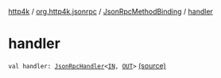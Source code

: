 [http4k](../../index.md) / [org.http4k.jsonrpc](../index.md) / [JsonRpcMethodBinding](index.md) / [handler](./handler.md)

# handler

`val handler: `[`JsonRpcHandler`](../-json-rpc-handler.md)`<`[`IN`](index.md#IN)`, `[`OUT`](index.md#OUT)`>` [(source)](https://github.com/http4k/http4k/blob/master/http4k-jsonrpc/src/main/kotlin/org/http4k/jsonrpc/JsonRpcService.kt#L109)